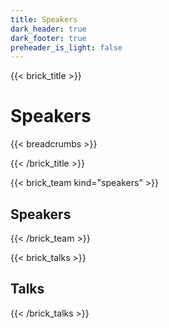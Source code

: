 ```yaml
---
title: Speakers
dark_header: true
dark_footer: true
preheader_is_light: false
---
```

{{< brick_title >}}

# Speakers

{{< breadcrumbs >}}

{{< /brick_title >}}



{{< brick_team kind="speakers" >}}

## Speakers

{{< /brick_team >}}


{{< brick_talks >}}

## Talks

{{< /brick_talks >}}